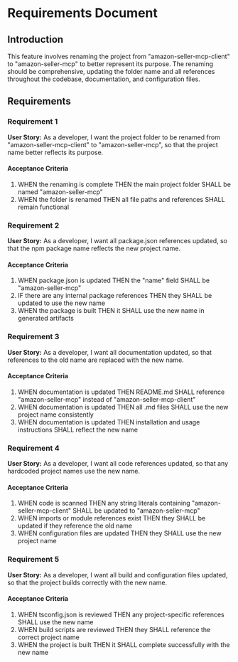 # Requirements Document

## Introduction

This feature involves renaming the project from "amazon-seller-mcp-client" to "amazon-seller-mcp" to better represent its purpose. The renaming should be comprehensive, updating the folder name and all references throughout the codebase, documentation, and configuration files.

## Requirements

### Requirement 1

**User Story:** As a developer, I want the project folder to be renamed from "amazon-seller-mcp-client" to "amazon-seller-mcp", so that the project name better reflects its purpose.

#### Acceptance Criteria

1. WHEN the renaming is complete THEN the main project folder SHALL be named "amazon-seller-mcp"
2. WHEN the folder is renamed THEN all file paths and references SHALL remain functional

### Requirement 2

**User Story:** As a developer, I want all package.json references updated, so that the npm package name reflects the new project name.

#### Acceptance Criteria

1. WHEN package.json is updated THEN the "name" field SHALL be "amazon-seller-mcp"
2. IF there are any internal package references THEN they SHALL be updated to use the new name
3. WHEN the package is built THEN it SHALL use the new name in generated artifacts

### Requirement 3

**User Story:** As a developer, I want all documentation updated, so that references to the old name are replaced with the new name.

#### Acceptance Criteria

1. WHEN documentation is updated THEN README.md SHALL reference "amazon-seller-mcp" instead of "amazon-seller-mcp-client"
2. WHEN documentation is updated THEN all .md files SHALL use the new project name consistently
3. WHEN documentation is updated THEN installation and usage instructions SHALL reflect the new name

### Requirement 4

**User Story:** As a developer, I want all code references updated, so that any hardcoded project names use the new name.

#### Acceptance Criteria

1. WHEN code is scanned THEN any string literals containing "amazon-seller-mcp-client" SHALL be updated to "amazon-seller-mcp"
2. WHEN imports or module references exist THEN they SHALL be updated if they reference the old name
3. WHEN configuration files are updated THEN they SHALL use the new project name

### Requirement 5

**User Story:** As a developer, I want all build and configuration files updated, so that the project builds correctly with the new name.

#### Acceptance Criteria

1. WHEN tsconfig.json is reviewed THEN any project-specific references SHALL use the new name
2. WHEN build scripts are reviewed THEN they SHALL reference the correct project name
3. WHEN the project is built THEN it SHALL complete successfully with the new name